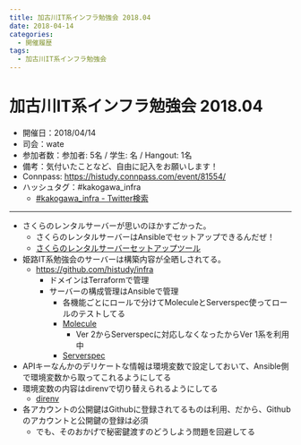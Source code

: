 ```yaml
---
title: 加古川IT系インフラ勉強会 2018.04
date: 2018-04-14
categories:
  - 開催履歴
tags:
  - 加古川IT系インフラ勉強会
---
```


# 加古川IT系インフラ勉強会 2018.04

* 開催日：2018/04/14
* 司会：wate
* 参加者数：参加者: 5名 / 学生:  名 / Hangout:  1名
* 備考：気付いたことなど、自由に記入をお願いします！
* Connpass: https://histudy.connpass.com/event/81554/
* ハッシュタグ：#kakogawa_infra
  * [#kakogawa_infra - Twitter検索](https://twitter.com/search?q=%23kakogawa_infra&src=typd)

---

* さくらのレンタルサーバーが思いのほかすごかった。
  * さくらのレンタルサーバーはAnsibleでセットアップできるんだぜ！
  * [さくらのレンタルサーバーセットアップツール](https://github.com/wate/tools/tree/master/sakura_rentalserver)
* 姫路IT系勉強会のサーバーは構築内容が全晒しされてる。
  * https://github.com/histudy/infra
    * ドメインはTerraformで管理
    * サーバーの構成管理はAnsibleで管理
      * 各機能ごとにロールで分けてMoleculeとServerspec使ってロールのテストしてる
      * [Molecule](https://github.com/metacloud/molecule)
        * Ver 2からServerspecに対応しなくなったからVer 1系を利用中
      * [Serverspec](http://serverspec.org/)
* APIキーなんかのデリケートな情報は環境変数で設定しておいて、Ansible側で環境変数から取ってこれるようにしてる
* 環境変数の内容はdirenvで切り替えられるようにしてる
  * [direnv](https://github.com/direnv/direnv)
* 各アカウントの公開鍵はGithubに登録されてるものは利用、だから、Githubのアカウントと公開鍵の登録は必須
  * でも、そのおかげで秘密鍵渡すのどうしよう問題を回避してる
